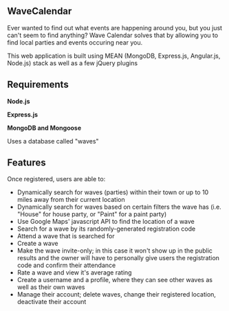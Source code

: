 ## WaveCalendar

Ever wanted to find out what events are happening around you, but you just can't seem to find anything?
Wave Calendar solves that by allowing you to find local parties and events occuring near you.

This web application is built using MEAN (MongoDB, Express.js, Angular.js, Node.js) stack as well as a few jQuery plugins

## Requirements

**Node.js**

**Express.js**

**MongoDB and Mongoose**

Uses a database called "waves"

## Features

Once registered, users are able to:

* Dynamically search for waves (parties) within their town or up to 10 miles away from their current location
* Dynamically search for waves based on certain filters the wave has (i.e. "House" for house party, or "Paint" for a paint party)
* Use Google Maps' javascript API to find the location of a wave 
* Search for a wave by its randomly-generated registration code
* Attend a wave that is searched for
* Create a wave
* Make the wave invite-only; in this case it won't show up in the public results and the owner will have to personally give users the registration code and confirm their attendance
* Rate a wave and view it's average rating
* Create a username and a profile, where they can see other waves as well as their own waves
* Manage their account; delete waves, change their registered location, deactivate their account
